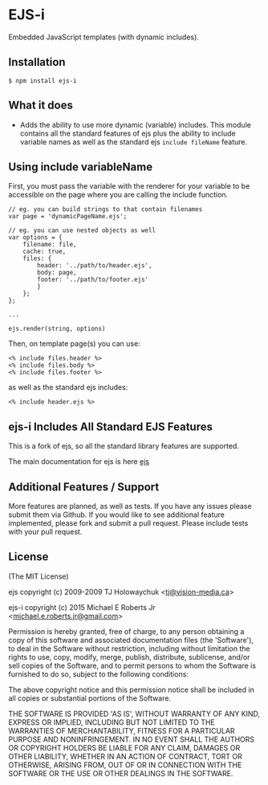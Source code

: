 # EJS-i

Embedded JavaScript templates (with dynamic includes).

## Installation

    $ npm install ejs-i

## What it does

* Adds the ability to use more dynamic (variable) includes. This module  
contains all the standard features of ejs plus the ability to include variable names 
as well as the standard ejs `include fileName` feature.

## Using include variableName

First, you must pass the variable with the renderer for your variable to be 
accessible on the page where you are calling the include function.
    
    // eg. you can build strings to that contain filenames
    var page = 'dynamicPageName.ejs';
    
    // eg. you can use nested objects as well
    var options = {
        filename: file,
        cache: true,
        files: {
            header: '../path/to/header.ejs',
            body: page, 
            footer: '../path/to/footer.ejs'
            }
        };
    };

    ...

    ejs.render(string, options) 

Then, on template page(s) you can use:

    <% include files.header %>
    <% include files.body %>
    <% include files.footer %>

as well as the standard ejs includes:

    <% include header.ejs %>

## ejs-i Includes All Standard EJS Features

This is a fork of ejs, so all the standard library features are supported.

The main documentation for ejs is here [ejs](https://github.com/tj/ejs) 

## Additional Features / Support

More features are planned, as well as tests.  If you have any issues please
submit them via Github. If you would like to see additional feature 
implemented, please fork and submit a pull request. Please include tests 
with your pull request.

## License 

(The MIT License)

ejs copyright (c) 2009-2009 TJ Holowaychuk &lt;tj@vision-media.ca&gt;

ejs-i copyright (c) 2015 Michael E Roberts Jr &lt;michael.e.roberts.jr@gmail.com&gt;

Permission is hereby granted, free of charge, to any person obtaining
a copy of this software and associated documentation files (the
'Software'), to deal in the Software without restriction, including
without limitation the rights to use, copy, modify, merge, publish,
distribute, sublicense, and/or sell copies of the Software, and to
permit persons to whom the Software is furnished to do so, subject to
the following conditions:

The above copyright notice and this permission notice shall be
included in all copies or substantial portions of the Software.

THE SOFTWARE IS PROVIDED 'AS IS', WITHOUT WARRANTY OF ANY KIND,
EXPRESS OR IMPLIED, INCLUDING BUT NOT LIMITED TO THE WARRANTIES OF
MERCHANTABILITY, FITNESS FOR A PARTICULAR PURPOSE AND NONINFRINGEMENT.
IN NO EVENT SHALL THE AUTHORS OR COPYRIGHT HOLDERS BE LIABLE FOR ANY
CLAIM, DAMAGES OR OTHER LIABILITY, WHETHER IN AN ACTION OF CONTRACT,
TORT OR OTHERWISE, ARISING FROM, OUT OF OR IN CONNECTION WITH THE
SOFTWARE OR THE USE OR OTHER DEALINGS IN THE SOFTWARE.
